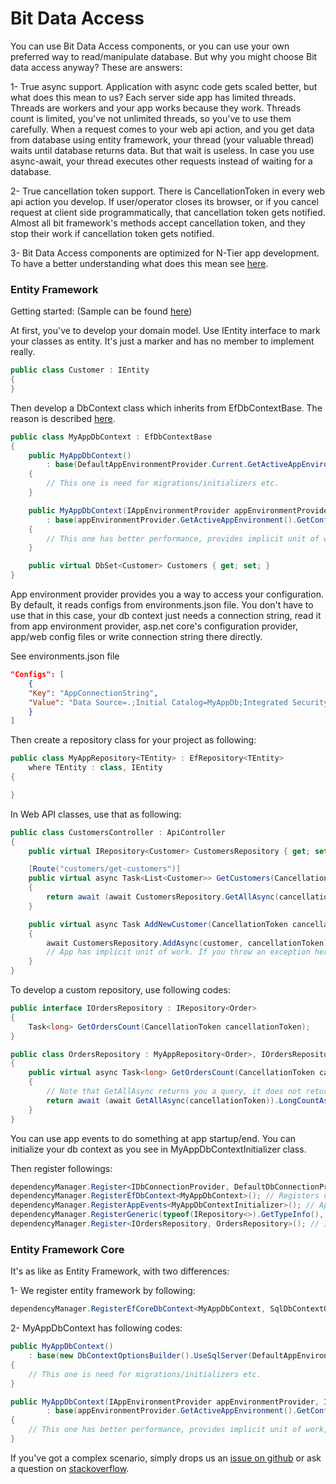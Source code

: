 # Bit Data Access

You can use Bit Data Access components, or you can use your own preferred way to read/manipulate database. But why you might choose Bit data access anyway? These are answers:

1- True async support. Application with async code gets scaled better, but what does this mean to us? Each server side app has limited threads. Threads are workers and your app works because they work. Threads count is limited, you've not unlimited threads, so you've to use them carefully. When a request comes to your web api action, and you get data from database using entity framework, your thread (your valuable thread) waits until database returns data. But that wait is useless. In case you use async-await, your thread executes other requests instead of waiting for a database.

2- True cancellation token support. There is CancellationToken in every web api action you develop. If user/operator closes its browser, or if you cancel request at client side programmatically, that cancellation token gets notified. Almost all bit framework's methods accept cancellation token, and they stop their work if cancellation token gets notified.

3- Bit Data Access components are optimized for N-Tier app development. To have a better understanding what does this mean see [here](https://docs.bit-framework.com/docs/design-backgrounds/optimized-entity-framework-for-n-tier-apps.html).

### Entity Framework 

Getting started: (Sample can be found [here](https://github.com/bit-foundation/bit-framework/tree/master/Samples/DataAccessSamples/))

At first, you've to develop your domain model. Use IEntity interface to mark your classes as entity. It's just a marker and has no member to implement really.

```csharp
public class Customer : IEntity
{
}
```

Then develop a DbContext class which inherits from EfDbContextBase. The reason is described [here](https://docs.bit-framework.com/docs/design-backgrounds/optimized-entity-framework-for-n-tier-apps.html).

```csharp
public class MyAppDbContext : EfDbContextBase
{
    public MyAppDbContext()
        : base(DefaultAppEnvironmentProvider.Current.GetActiveAppEnvironment().GetConfig<string>("AppConnectionString"))
    {
        // This one is need for migrations/initializers etc.
    }

    public MyAppDbContext(IAppEnvironmentProvider appEnvironmentProvider, IDbConnectionProvider dbConnectionProvider)
        : base(appEnvironmentProvider.GetActiveAppEnvironment().GetConfig<string>("AppConnectionString"), dbConnectionProvider)
    {
        // This one has better performance, provides implicit unit of work, etc
    }

    public virtual DbSet<Customer> Customers { get; set; }
}
```

App environment provider provides you a way to access your configuration. By default, it reads configs from environments.json file. You don't have to use that in this case, your db context just needs a connection string, read it from app environment provider, asp.net core's configuration provider, app/web config files or write connection string there directly.

See environments.json file

```json
"Configs": [
    {
    "Key": "AppConnectionString",
    "Value": "Data Source=.;Initial Catalog=MyAppDb;Integrated Security=True;"
    }
]
```

Then create a repository class for your project as following:

```csharp
public class MyAppRepository<TEntity> : EfRepository<TEntity>
    where TEntity : class, IEntity
{

}

```

In Web API classes, use that as following:

```csharp
public class CustomersController : ApiController
{
    public virtual IRepository<Customer> CustomersRepository { get; set; }

    [Route("customers/get-customers")]
    public virtual async Task<List<Customer>> GetCustomers(CancellationToken cancellationToken)
    {
        return await (await CustomersRepository.GetAllAsync(cancellationToken)).ToListAsync(cancellationToken);
    }

    public virtual async Task AddNewCustomer(CancellationToken cancellationToken, Customer customer)
    {
        await CustomersRepository.AddAsync(customer, cancellationToken);
        // App has implicit unit of work. If you throw an exception here, we save nothing to database
    }
}
```

To develop a custom repository, use following codes:

```csharp
public interface IOrdersRepository : IRepository<Order>
{
    Task<long> GetOrdersCount(CancellationToken cancellationToken);
}

public class OrdersRepository : MyAppRepository<Order>, IOrdersRepository
{
    public virtual async Task<long> GetOrdersCount(CancellationToken cancellationToken)
    {
        // Note that GetAllAsync returns you a query, it does not return all data. So following code has this sql as its equivalent: select count_big(*) from Orders
        return await (await GetAllAsync(cancellationToken)).LongCountAsync(cancellationToken);
    }
}
```

You can use app events to do something at app startup/end. You can initialize your db context as you see in MyAppDbContextInitializer class.

Then register followings:

```csharp
dependencyManager.Register<IDbConnectionProvider, DefaultDbConnectionProvider<SqlConnection>>(); // Uses Sql connection
dependencyManager.RegisterEfDbContext<MyAppDbContext>(); // Registers db context class
dependencyManager.RegisterAppEvents<MyAppDbContextInitializer>(); // App event to initialize db context at startup
dependencyManager.RegisterGeneric(typeof(IRepository<>).GetTypeInfo(), typeof(MyAppRepository<>).GetTypeInfo()); // You can inject IRepository<Customer> or IRepository<any class you want> by this generic registrations
dependencyManager.Register<IOrdersRepository, OrdersRepository>(); // It registers custome orders repository
```

### Entity Framework Core

It's as like as Entity Framework, with two differences:

1- We register entity framework by following:

```csharp
dependencyManager.RegisterEfCoreDbContext<MyAppDbContext, SqlDbContextObjectsProvider>();
```

2- MyAppDbContext has following codes:

```csharp
public MyAppDbContext()
    : base(new DbContextOptionsBuilder().UseSqlServer(DefaultAppEnvironmentProvider.Current.GetActiveAppEnvironment().GetConfig<string>("AppConnectionString")).Options)
{
    // This one is need for migrations/initializers etc.
}

public MyAppDbContext(IAppEnvironmentProvider appEnvironmentProvider, IDbContextObjectsProvider dbContextCreationOptionsProvider)
        : base(appEnvironmentProvider.GetActiveAppEnvironment().GetConfig<string>("AppConnectionString"), dbContextCreationOptionsProvider)
{
    // This one has better performance, provides implicit unit of work, etc
}
```

If you've got a complex scenario, simply drops us an [issue on github](https://github.com/bit-foundation/bit-framework/issues) or ask a question on [stackoverflow](https://stackoverflow.com/questions/tagged/bit-framework).
